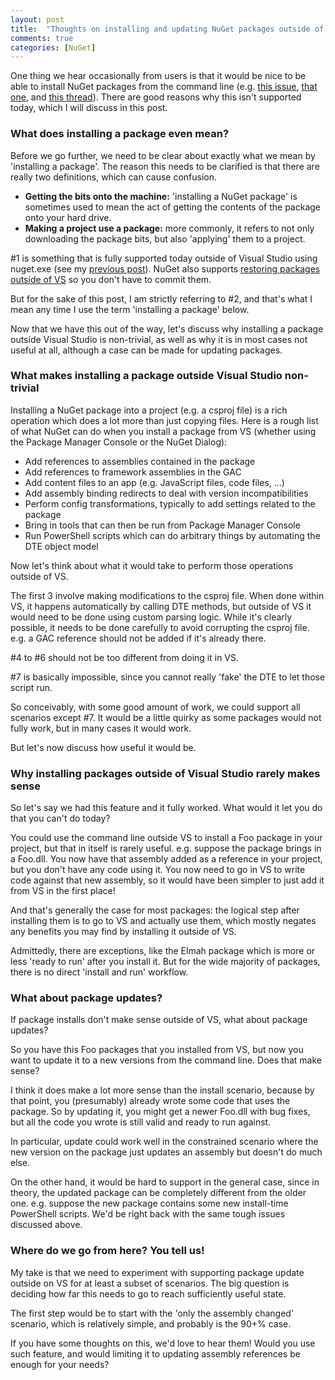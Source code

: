 ```yaml
---
layout: post
title:  "Thoughts on installing and updating NuGet packages outside of Visual Studio"
comments: true
categories: [NuGet]
---
```



One thing we hear occasionally from users is that it would be nice to be able to install NuGet packages from the command line (e.g. [this issue](http://nuget.codeplex.com/workitem/818), [that one](http://nuget.codeplex.com/workitem/902), and [this thread](http://nuget.codeplex.com/discussions/246942)). There are good reasons why this isn't supported today, which I will discuss in this post.

### What does installing a package even mean?

Before we go further, we need to be clear about exactly what we mean by 'installing a package'. The reason this needs to be clarified is that there are really two definitions, which can cause confusion.
- **Getting the bits onto the machine:** 'installing a NuGet package' is sometimes used to mean the act of getting the contents of the package onto your hard drive.  
- **Making a project use a package:** more commonly, it refers to not only downloading the package bits, but also 'applying' them to a project.


#1 is something that is fully supported today outside of Visual Studio using nuget.exe (see my [previous post](http://blog.davidebbo.com/2011/01/installing-nuget-packages-directly-from.html)). NuGet also supports [restoring packages outside of VS](http://blog.davidebbo.com/2011/03/using-nuget-without-committing-packages.html) so you don't have to commit them.

But for the sake of this post, I am strictly referring to #2, and that's what I mean any time I use the term 'installing a package' below.

Now that we have this out of the way, let's discuss why installing a package outside Visual Studio is non-trivial, as well as why it is in most cases not useful at all, although a case can be made for updating packages.

### What makes installing a package outside Visual Studio non-trivial

Installing a NuGet package into a project (e.g. a csproj file) is a rich operation which does a lot more than just copying files. Here is a rough list of what NuGet can do when you install a package from VS (whether using the Package Manager Console or the NuGet Dialog):
- Add references to assemblies contained in the package  
- Add references to framework assemblies in the GAC  
- Add content files to an app (e.g. JavaScript files, code files, …)  
- Add assembly binding redirects to deal with version incompatibilities  
- Perform config transformations, typically to add settings related to the package  
- Bring in tools that can then be run from Package Manager Console  
- Run PowerShell scripts which can do arbitrary things by automating the DTE object model







Now let's think about what it would take to perform those operations outside of VS.

The first 3 involve making modifications to the csproj file. When done within VS, it happens automatically by calling DTE methods, but outside of VS it would need to be done using custom parsing logic. While it's clearly possible, it needs to be done carefully to avoid corrupting the csproj file. e.g. a GAC reference should not be added if it's already there.

#4 to #6 should not be too different from doing it in VS.

#7 is basically impossible, since you cannot really 'fake' the DTE to let those script run.

So conceivably, with some good amount of work, we could support all scenarios except #7. It would be a little quirky as some packages would not fully work, but in many cases it would work.

But let's now discuss how useful it would be.

### Why installing packages outside of Visual Studio rarely makes sense

So let's say we had this feature and it fully worked. What would it let you do that you can't do today?

You could use the command line outside VS to install a Foo package in your project, but that in itself is rarely useful. e.g. suppose the package brings in a Foo.dll. You now have that assembly added as a reference in your project, but you don't have any code using it. You now need to go in VS to write code against that new assembly, so it would have been simpler to just add it from VS in the first place!

And that's generally the case for most packages: the logical step after installing them is to go to VS and actually use them, which mostly negates any benefits you may find by installing it outside of VS.

Admittedly, there are exceptions, like the Elmah package which is more or less 'ready to run' after you install it. But for the wide majority of packages, there is no direct 'install and run' workflow.

### What about package updates?

If package installs don't make sense outside of VS, what about package updates?

So you have this Foo packages that you installed from VS, but now you want to update it to a new versions from the command line. Does that make sense?

I think it does make a lot more sense than the install scenario, because by that point, you (presumably) already wrote some code that uses the package. So by updating it, you might get a newer Foo.dll with bug fixes, but all the code you wrote is still valid and ready to run against.

In particular, update could work well in the constrained scenario where the new version on the package just updates an assembly but doesn't do much else.

On the other hand, it would be hard to support in the general case, since in theory, the updated package can be completely different from the older one. e.g. suppose the new package contains some new install-time PowerShell scripts. We'd be right back with the same tough issues discussed above.

### Where do we go from here? You tell us!

My take is that we need to experiment with supporting package update outside on VS for at least a subset of scenarios. The big question is deciding how far this needs to go to reach sufficiently useful state.

The first step would be to start with the 'only the assembly changed' scenario, which is relatively simple, and probably is the 90+% case.

If you have some thoughts on this, we'd love to hear them! Would you use such feature, and would limiting it to updating assembly references be enough for your needs?

